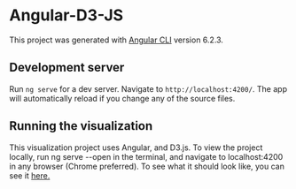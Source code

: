 # Angular-D3-JS

This project was generated with [Angular CLI](https://github.com/angular/angular-cli) version 6.2.3.

## Development server

Run `ng serve` for a dev server. Navigate to `http://localhost:4200/`. The app will automatically reload if you change any of the source files.

## Running the visualization
This visualization project uses Angular, and D3.js. 
To view the project locally, run ng serve --open in the terminal, and navigate to localhost:4200 in any browser (Chrome preferred).
To see what it should look like, you can see it <a href="https://erikedmonds.github.io/Angular/index.html">here.</a>
